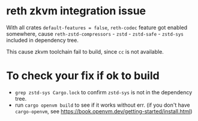 # reth zkvm integration issue

With all crates `default-features = false`, `reth-codec` feature got enabled somewhere,
cause `reth-zstd-compressors` - `zstd` - `zstd-safe` - `zstd-sys` included in dependency tree.

This cause zkvm toolchain fail to build, since `cc` is not available.

# To check your fix if ok to build

- `grep zstd-sys Cargo.lock` to confirm `zstd-sys` is not in the dependency tree.
- run `cargo openvm build` to see if it works without err. 
  (if you don't have `cargo-openvm`, see https://book.openvm.dev/getting-started/install.html)
